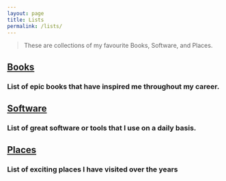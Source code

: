```yaml
---
layout: page
title: Lists
permalink: /lists/
---
```


>These are collections of my favourite Books, Software, and Places.

## [Books](/lists/books)

### List of epic books that have inspired me throughout my career.

## [Software](/lists/software)

### List of great software or tools that I use on a daily basis.

## [Places](/lists/places)

### List of exciting places I have visited over the years
